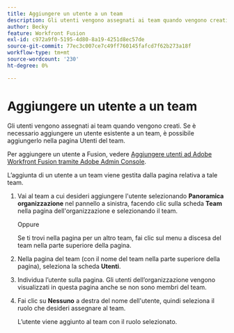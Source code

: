 ```yaml
---
title: Aggiungere un utente a un team
description: Gli utenti vengono assegnati ai team quando vengono creati. Se è necessario aggiungere un utente esistente a un team, è possibile aggiungerlo nella pagina Utenti del team.
author: Becky
feature: Workfront Fusion
exl-id: c972a9f0-5195-4d80-8a19-4251d8ec57de
source-git-commit: 77ec3c007ce7c49ff760145fafcd7f62b273a18f
workflow-type: tm+mt
source-wordcount: '230'
ht-degree: 0%

---
```


# Aggiungere un utente a un team

Gli utenti vengono assegnati ai team quando vengono creati. Se è necessario aggiungere un utente esistente a un team, è possibile aggiungerlo nella pagina Utenti del team.

Per aggiungere un utente a Fusion, vedere [Aggiungere utenti ad Adobe Workfront Fusion tramite Adobe Admin Console](/help/workfront-fusion/set-up-and-manage-workfront-fusion/set-up-and-manage-orgs-and-teams/set-up-orgs-teams-and-users/add-fusion-users-admin-console.md).

L’aggiunta di un utente a un team viene gestita dalla pagina relativa a tale team.

1. Vai al team a cui desideri aggiungere l&#39;utente selezionando **Panoramica organizzazione** nel pannello a sinistra, facendo clic sulla scheda **Team** nella pagina dell&#39;organizzazione e selezionando il team.

   Oppure

   Se ti trovi nella pagina per un altro team, fai clic sul menu a discesa del team nella parte superiore della pagina.

1. Nella pagina del team (con il nome del team nella parte superiore della pagina), seleziona la scheda **Utenti**.
1. Individua l’utente sulla pagina. Gli utenti dell’organizzazione vengono visualizzati in questa pagina anche se non sono membri del team.
1. Fai clic su **Nessuno** a destra del nome dell&#39;utente, quindi seleziona il ruolo che desideri assegnare al team.

   L’utente viene aggiunto al team con il ruolo selezionato.
